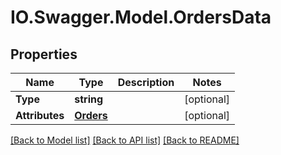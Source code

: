 # IO.Swagger.Model.OrdersData
## Properties

Name | Type | Description | Notes
------------ | ------------- | ------------- | -------------
**Type** | **string** |  | [optional] 
**Attributes** | [**Orders**](Orders.md) |  | [optional] 

[[Back to Model list]](../README.md#documentation-for-models) [[Back to API list]](../README.md#documentation-for-api-endpoints) [[Back to README]](../README.md)

